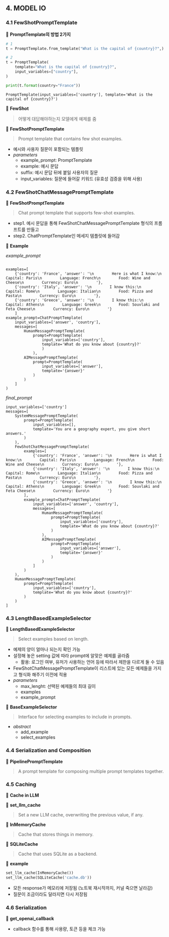 ## 4. MODEL IO

### 4.1 FewShotPromptTemplate

📌 **PromptTemplate의 방법 2가지**

```python
# 1
t = PromptTemplate.from_template("What is the capital of {country}?",)

# 2
t = PromptTemplate(
    template="What is the capital of {country}?",
    input_variables=["country"],
)

print(t.format(country="France"))
```

```
PromptTemplate(input_variables=['country'], template='What is the capital of {country}?')
```

👀 **FewShot**

> 어떻게 대답해야하는지 모델에게 예제를 줌

📍 **FewShotPromptTemplate**

> Prompt template that contains few shot examples.

- 예시와 사용자 질문이 포함되는 템플릿
- _parameters_
  - example_prompt: PromptTemplate
  - example: 예시 문답
  - suffix: 예시 문답 뒤에 붙일 사용자의 질문
  - input_variables: 질문에 들어갈 키워드 (유효성 검증을 위해 사용)

### 4.2 FewShotChatMessagePromptTemplate

📍 **FewShotPromptTemplate**

> Chat prompt template that supports few-shot examples.

- step1. 예시 문답을 통해 FewShotChatMessagePromptTemplate 형식의 프롬프트를 만들고
- step2. ChatPromptTemplate인 메세지 템플릿에 들어감

🌈 **Example**

_example_prompt_

```

examples=[
    {'country': 'France', 'answer': '\n        Here is what I know:\n        Capital: Paris\n        Language: French\n        Food: Wine and Cheese\n        Currency: Euro\n        '},
    {'country': 'Italy', 'answer': '\n        I know this:\n        Capital: Rome\n        Language: Italian\n        Food: Pizza and Pasta\n        Currency: Euro\n        '},
    {'country': 'Greece', 'answer': '\n        I know this:\n        Capital: Athens\n        Language: Greek\n        Food: Souvlaki and Feta Cheese\n        Currency: Euro\n        '}
    ]
example_prompt=ChatPromptTemplate(
    input_variables=['answer', 'country'],
    messages=[
        HumanMessagePromptTemplate(
            prompt=PromptTemplate(
                input_variables=['country'],
                template='What do you know about {country}?'
                )
            ),
        AIMessagePromptTemplate(
            prompt=PromptTemplate(
                input_variables=['answer'],
                template='{answer}'
            )
        )
    ]
)
```

_final_prompt_

```
input_variables=['country']
messages=[
    SystemMessagePromptTemplate(
        prompt=PromptTemplate(
            input_variables=[],
            template='You are a geography expert, you give short answers.'
        )
    ),
    FewShotChatMessagePromptTemplate(
        examples=[
            {'country': 'France', 'answer': '\n        Here is what I know:\n        Capital: Paris\n        Language: French\n        Food: Wine and Cheese\n        Currency: Euro\n        '},
            {'country': 'Italy', 'answer': '\n        I know this:\n        Capital: Rome\n        Language: Italian\n        Food: Pizza and Pasta\n        Currency: Euro\n        '},
            {'country': 'Greece', 'answer': '\n        I know this:\n        Capital: Athens\n        Language: Greek\n        Food: Souvlaki and Feta Cheese\n        Currency: Euro\n        '}
        ],
        example_prompt=ChatPromptTemplate(
            input_variables=['answer', 'country'],
            messages=[
                HumanMessagePromptTemplate(
                    prompt=PromptTemplate(
                        input_variables=['country'],
                        template='What do you know about {country}?'
                    )
                ),
                AIMessagePromptTemplate(
                    prompt=PromptTemplate(
                        input_variables=['answer'],
                        template='{answer}'
                    )
                )
            ]
        )
    ),
    HumanMessagePromptTemplate(
        prompt=PromptTemplate(
            input_variables=['country'],
            template='What do you know about {country}?'
        )
    )
]
```

### 4.3 LengthBasedExampleSelector

📍 **LengthBasedExampleSelector**

> Select examples based on length.

- 예제의 양이 얼마나 되는지 확인 가능
- 설정해 놓은 setting 값에 따라 prompt에 알맞은 예제를 골라줌
  - 활용: 로그인 여부, 유저가 사용하는 언어 등에 따라서 제한을 다르게 둘 수 있음
- FewShotChatMessagePromptTemplate이 리스트에 있는 모든 예제들을 가지고 형식화 해주기 이전에 적용
- _parameters_
  - max_lenght: 선택된 예제들의 최대 길이
  - examples
  - example_prompt

📍 **BaseExampleSelector**

> Interface for selecting examples to include in prompts.

- _abstract_
  - add_example
  - select_examples

### 4.4 Serialization and Composition

📍 **PipelinePromptTemplate**

> A prompt template for composing multiple prompt templates together.

### 4.5 Caching

📍 **Cache in LLM**

👀 **set_llm_cache**

> Set a new LLM cache, overwriting the previous value, if any.

👀 **InMemoryCache**

> Cache that stores things in memory.

👀 **SQLiteCache**

> Cache that uses SQLite as a backend.

🌈 **example**

```python
set_llm_cache(InMemoryCache())
set_llm_cache(SQLiteCache('cache.db'))
```

- 모든 response가 메모리에 저장됨 (노트북 재시작까지, 커널 죽으면 날라감)
- 질문이 조금이라도 달라지면 다시 저장됨

### 4.6 Serialization

📍 **get_openai_callback**

- callback 함수를 통해 사용량, 토큰 등을 체크 가능
